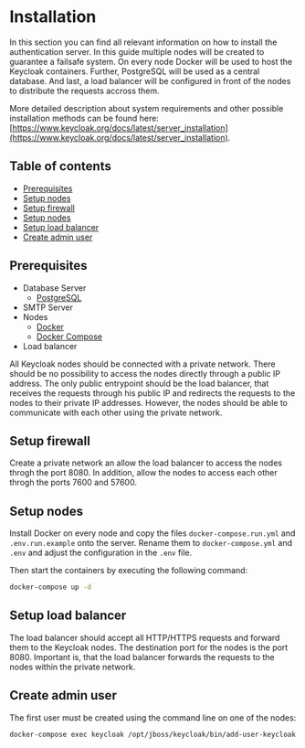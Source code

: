 Installation
============

In this section you can find all relevant information on how to install the authentication server. In this guide multiple nodes will be created to guarantee a failsafe system. On every node Docker will be used to host the Keycloak containers. Further, PostgreSQL will be used as a central database. And last, a load balancer will be configured in front of the nodes to distribute the requests accross them.

More detailed description about system requirements and other possible installation methods can be found here: [https://www.keycloak.org/docs/latest/server_installation](https://www.keycloak.org/docs/latest/server_installation).

## Table of contents

- [Prerequisites](#prerequisites)
- [Setup nodes](#setup-nodes)
- [Setup firewall](#setup-firewall)
- [Setup nodes](#setup-nodes)
- [Setup load balancer](#setup-load-balancer)
- [Create admin user](#create-admin-user)

## Prerequisites

- Database Server
    - [PostgreSQL](https://www.postgresql.org/)
- SMTP Server
- Nodes
    - [Docker](https://www.docker.com/)
    - [Docker Compose](https://docs.docker.com/compose/)
- Load balancer

All Keycloak nodes should be connected with a private network. There should be no possibility to access the nodes directly through a public IP address. The only public entrypoint should be the load balancer, that receives the requests through his public IP and redirects the requests to the nodes to their private IP addresses. However, the nodes should be able to communicate with each other using the private network.

## Setup firewall

Create a private network an allow the load balancer to access the nodes throgh the port 8080. In addition, allow the nodes to access each other throgh the ports 7600 and 57600.

## Setup nodes

Install Docker on every node and copy the files `docker-compose.run.yml` and `.env.run.example` onto the server. Rename them to `docker-compose.yml` and `.env` and adjust the configuration in the `.env` file.

Then start the containers by executing the following command:

```bash
docker-compose up -d
```

## Setup load balancer

The load balancer should accept all HTTP/HTTPS requests and forward them to the Keycloak nodes. The destination port for the nodes is the port 8080. Important is, that the load balancer forwards the requests to the nodes within the private network.

## Create admin user

The first user must be created using the command line on one of the nodes:

```bash
docker-compose exec keycloak /opt/jboss/keycloak/bin/add-user-keycloak.sh -u <USERNAME> -p <PASSWORD>
```

